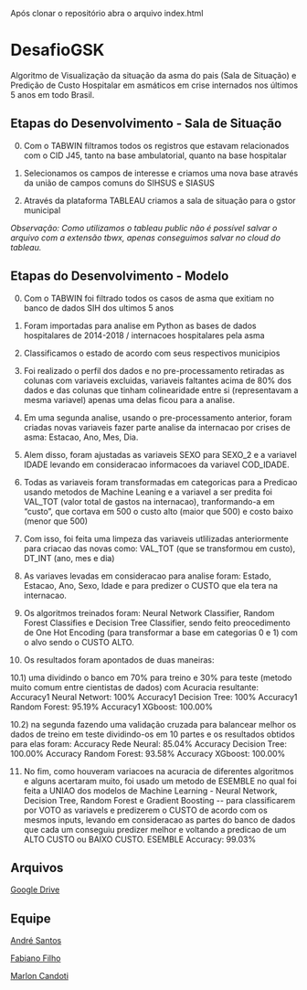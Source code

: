 Após clonar o repositório abra o arquivo index.html

# DesafioGSK

Algoritmo de Visualização da situação da asma do pais (Sala de Situação) e Predição de Custo Hospitalar em asmáticos em crise internados nos últimos 5 anos em todo Brasil.

## Etapas do Desenvolvimento - Sala de Situação

0) Com o TABWIN filtramos todos os registros que estavam relacionados com o CID J45, tanto na base ambulatorial, quanto na base hospitalar

1) Selecionamos os campos de interesse e criamos uma nova base através da união de campos comuns do SIHSUS e SIASUS

2) Através da plataforma TABLEAU criamos a sala de situação para o gstor municipal

_Observação: Como utilizamos o tableau public não é possível salvar o arquivo com a extensão tbwx, apenas conseguimos salvar no cloud do tableau._

## Etapas do Desenvolvimento - Modelo

0) Com o TABWIN foi filtrado todos os casos de asma que exitiam no banco de dados SIH dos ultimos 5 anos 

1) Foram importadas para analise em Python as bases de dados hospitalares de 2014-2018 / internacoes hospitalares pela asma 

2) Classificamos o estado de acordo com seus respectivos municipios

3) Foi realizado o perfil dos dados e no pre-processamento retiradas as colunas com variaveis excluidas, variaveis faltantes acima de 80% dos dados e das colunas que tinham colinearidade entre si (representavam a mesma variavel) apenas uma delas ficou para a analise. 

4) Em uma segunda analise, usando o pre-processamento anterior, foram criadas novas variaveis fazer parte analise da internacao por crises de asma: Estacao, Ano, Mes, Dia.

5) Alem disso, foram ajustadas as variaveis SEXO para SEXO_2 e a variavel IDADE levando em consideracao informacoes da variavel COD_IDADE.

6) Todas as variaveis foram transformadas em categoricas para a Predicao usando metodos de Machine Leaning e a variavel a ser predita foi VAL_TOT (valor total de gastos na internacao), tranformando-a em “custo”, que cortava em 500 o custo alto (maior que 500) e costo baixo (menor que 500)

7) Com isso, foi feita uma limpeza das variaveis utlilizadas anteriormente para criacao das novas como: VAL_TOT (que se transformou em custo), DT_INT (ano, mes e dia)

8) As variaves levadas em consideracao para analise foram: Estado, Estacao, Ano, Sexo, Idade e para predizer o CUSTO que ela tera na internacao.

9) Os algoritmos treinados foram: Neural Network Classifier, Random Forest Classifies e Decision Tree Classifier, sendo feito preocedimento de One Hot Encoding (para transformar a base em categorias 0 e 1) com o alvo sendo o CUSTO ALTO.

10) Os resultados foram apontados de duas maneiras: 

10.1) uma dividindo o banco em 70% para treino e 30% para teste (metodo muito comum entre cientistas de dados) com Acuracia resultante:
Accuracy1 Neural Networt: 100%
Accuracy1 Decision Tree: 100%
Accuracy1 Random Forest: 95.19%
Accuracy1 XGboost: 100.00%

10.2) na segunda fazendo uma validação cruzada para balancear melhor os dados de treino em teste dividindo-os em 10 partes e os resultados obtidos para elas foram: 
Accuracy Rede Neural: 85.04%
Accuracy Decision Tree: 100.00%
Accuracy Random Forest: 93.58%
Accuracy XGboost: 100.00%

11) No fim, como houveram variacoes na acuracia de diferentes algoritmos e alguns acertaram muito, foi usado um metodo de ESEMBLE no qual foi feita a UNIAO dos modelos de Machine Learning -  Neural Network, Decision Tree, Random Forest e Gradient Boosting -- para classificarem por VOTO as variavels e predizerem o CUSTO de acordo com os mesmos inputs, levando em consideracao as partes do banco de dados que cada um conseguiu predizer melhor e voltando a predicao de um ALTO CUSTO ou BAIXO CUSTO.
ESEMBLE Accuracy: 99.03%

## Arquivos

[Google Drive](https://drive.google.com/open?id=1_hIiEz2msIbBfNgi4bqXaMaL8IXfFyVM)

## Equipe

[André Santos](https://www.linkedin.com/in/andremarquessantos)

[Fabiano Filho](https://www.linkedin.com/in/fabiano-filho-731563128/)

[Marlon Candoti](https://www.linkedin.com/in/marlon-w-3b16809b/)
